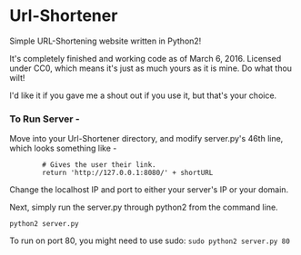 # Url-Shortener
Simple URL-Shortening website written in Python2!

It's completely finished and working code as of March 6, 2016. 
Licensed under CC0, which means it's just as much yours as 
it is mine. Do what thou wilt!

I'd like it if you gave me a shout out if you use it, but that's
your choice. 

### To Run Server - 
Move into your Url-Shortener directory, and modify server.py's 
46th line, which looks something like - 
```
        # Gives the user their link.
        return 'http://127.0.0.1:8080/' + shortURL
```
Change the localhost IP and port to either your server's IP or your domain. 

Next, simply run the server.py through python2 from the command line. 
```
python2 server.py
```
To run on port 80, you might need to use sudo: `sudo python2 server.py 80`

